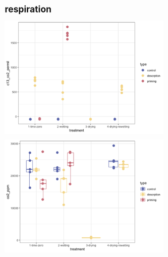 respiration
================

![](markdown/respiration/unnamed-chunk-1-1.png)<!-- -->

![](markdown/respiration/unnamed-chunk-2-1.png)<!-- -->
